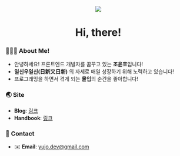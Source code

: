 <div align=center>
<img src="https://capsule-render.vercel.app/api?type=waving&color=2AC1BC" />

<h1 align=center>Hi, there!</h1>
<p align="center">

</p>
</div>

### 💁🏻‍♂️ About Me!

- 안녕하세요! 프론트엔드 개발자를 꿈꾸고 있는 **조윤호**입니다!
- **일신우일신(日新又日新)** 의 자세로 매일 성장하기 위해 노력하고 있습니다!
- 프로그래밍을 하면서 겪게 되는 **몰입**의 순간을 좋아합니다!

### 🌏 Site

- **Blog**: [링크](https://yujo11.github.io/)
- **Handbook**: [링크](https://app.gitbook.com/@yujo/s/selfmade-handbook/)

### 🔗 **Contact**

- ✉️ **Email**: yujo.dev@gmail.com
